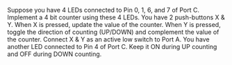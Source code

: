 Suppose you have 4 LEDs connected to Pin 0, 1, 6, and 7 of Port C. Implement a 4 bit counter using these 4 LEDs. You have 2 push-buttons X & Y. When X is pressed, update the value of the counter. When Y is pressed, toggle the direction of counting (UP/DOWN) and complement the value of the counter. Connect X & Y as an active low switch to Port A. You have another LED connected to Pin 4 of Port C. Keep it ON during UP counting and OFF during DOWN counting. 
